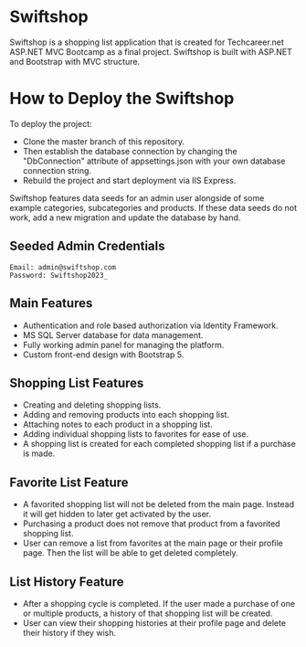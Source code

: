 # Swiftshop

Swiftshop is a shopping list application that is created for Techcareer.net ASP.NET MVC Bootcamp as a final project. Swiftshop is built with ASP.NET and Bootstrap with MVC structure.

# How to Deploy the Swiftshop

To deploy the project: 
- Clone the master branch of this repository. 
- Then establish the database connection by changing the "DbConnection" attribute of appsettings.json with your own database connection string.
- Rebuild the project and start deployment via IIS Express.

Swiftshop features data seeds for an admin user alongside of some example categories, subcategories and products. If these data seeds do not work, add a new migration and update the database by hand.

## Seeded Admin Credentials

    Email: admin@swiftshop.com
    Password: Swiftshop2023_

## Main Features

- Authentication and role based authorization via Identity Framework.
- MS SQL Server database for data management.
- Fully working admin panel for managing the platform.
- Custom front-end design with Bootstrap 5.

## Shopping List Features

- Creating and deleting shopping lists.
- Adding and removing products into each shopping list.
- Attaching notes to each product in a shopping list.
- Adding individual shopping lists to favorites for ease of use.
- A shopping list is created for each completed shopping list if a purchase is made.

## Favorite List Feature
- A favorited shopping list will not be deleted from the main page. Instead it will get hidden to later get activated by the user. 
- Purchasing a product does not remove that product from a favorited shopping list.
- User can remove a list from favorites at the main page or their profile page. Then the list will be able to get deleted completely.

## List History Feature
- After a shopping cycle is completed. If the user made a purchase of one or multiple products, a history of that shopping list will be created.
- User can view their shopping histories at their profile page and delete their history if they wish.
